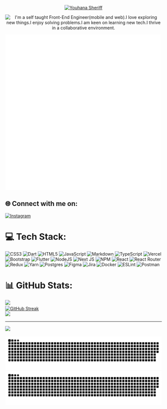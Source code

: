 <p align="center">
  <a href="https://github.com/youhanasheriff">
   <img src="https://readme-typing-svg.demolab.com?font=Fira+Code&weight=700&pause=1000&color=638E5F&center=true&width=435&lines=Youhana+Sheriff" alt="Youhana Sheriff" />
  </a>
</p>
<p align="center">
<!--  https://git.io/typing-svg  -->
   <img src="https://readme-typing-svg.demolab.com?font=Fira+Code&weight=500&size=18&pause=1000&color=638E5F&center=true&width=435&lines=I'm+a+self+taught+developer.;Front-end+mobile+and+web+Engineer.;I+love+exploring+new+things.;I+enjoy+solving+problems.;I+am+keen+on+learning+new+tech.;I+thrive+in+a+collaborative+environment." alt="I'm a self taught Front-End Engineer(mobile and web).I love exploring new things.I enjoy solving problems.I am keen on learning new tech.I thrive in a collaborative environment." />
</p>

![Programmer](./assets/main-gif.gif)

## 🌐 Connect with me on:

[![Instagram](https://img.shields.io/badge/Instagram-%23E4405F.svg?logo=Instagram&logoColor=white)](https://instagram.com/youhana.sheriff)

# 💻 Tech Stack:

![CSS3](https://img.shields.io/badge/css3-%231572B6.svg?style=plastic&logo=css3&logoColor=white) ![Dart](https://img.shields.io/badge/dart-%230175C2.svg?style=plastic&logo=dart&logoColor=white) ![HTML5](https://img.shields.io/badge/html5-%23E34F26.svg?style=plastic&logo=html5&logoColor=white) ![JavaScript](https://img.shields.io/badge/javascript-%23323330.svg?style=plastic&logo=javascript&logoColor=%23F7DF1E) ![Markdown](https://img.shields.io/badge/markdown-%23000000.svg?style=plastic&logo=markdown&logoColor=white) ![TypeScript](https://img.shields.io/badge/typescript-%23007ACC.svg?style=plastic&logo=typescript&logoColor=white) ![Vercel](https://img.shields.io/badge/vercel-%23000000.svg?style=plastic&logo=vercel&logoColor=white) ![Bootstrap](https://img.shields.io/badge/bootstrap-%23563D7C.svg?style=plastic&logo=bootstrap&logoColor=white) ![Flutter](https://img.shields.io/badge/Flutter-%2302569B.svg?style=plastic&logo=Flutter&logoColor=white) ![NodeJS](https://img.shields.io/badge/node.js-6DA55F?style=plastic&logo=node.js&logoColor=white) ![Next JS](https://img.shields.io/badge/Next-black?style=plastic&logo=next.js&logoColor=white) ![NPM](https://img.shields.io/badge/NPM-%23000000.svg?style=plastic&logo=npm&logoColor=white) ![React](https://img.shields.io/badge/react-%2320232a.svg?style=plastic&logo=react&logoColor=%2361DAFB) ![React Router](https://img.shields.io/badge/React_Router-CA4245?style=plastic&logo=react-router&logoColor=white) ![Redux](https://img.shields.io/badge/redux-%23593d88.svg?style=plastic&logo=redux&logoColor=white) ![Yarn](https://img.shields.io/badge/yarn-%232C8EBB.svg?style=plastic&logo=yarn&logoColor=white) ![Postgres](https://img.shields.io/badge/postgres-%23316192.svg?style=plastic&logo=postgresql&logoColor=white) ![Figma](https://img.shields.io/badge/figma-%23F24E1E.svg?style=plastic&logo=figma&logoColor=white) ![Jira](https://img.shields.io/badge/jira-%230A0FFF.svg?style=plastic&logo=jira&logoColor=white) ![Docker](https://img.shields.io/badge/docker-%230db7ed.svg?style=plastic&logo=docker&logoColor=white) ![ESLint](https://img.shields.io/badge/ESLint-4B3263?style=plastic&logo=eslint&logoColor=white) ![Postman](https://img.shields.io/badge/Postman-FF6C37?style=plastic&logo=postman&logoColor=white)

# 📊 GitHub Stats:

![](https://github-readme-stats.vercel.app/api?username=youhanasheriff&theme=merko&hide_border=false&include_all_commits=false&count_private=true)<br/>
[![GitHub Streak](https://github-readme-streak-stats.herokuapp.com?user=youhanasheriff&theme=violet-punch&border_radius=6.2&background=00000000&border=E296FF&stroke=638E5F&ring=638E5F&currStreakNum=4EC251&sideNums=638E5F&currStreakLabel=638E5F&sideLabels=638E5F&dates=98b238&fire=98b238)](https://git.io/streak-stats)<br/>
![](https://github-readme-stats.vercel.app/api/top-langs/?username=youhanasheriff&theme=merko&hide_border=false&include_all_commits=false&count_private=true&layout=compact)

---

[![](https://visitcount.itsvg.in/api?id=youhanasheriff&icon=0&color=11)](https://visitcount.itsvg.in)

<!-- Proudly created with GPRM ( https://gprm.itsvg.in ) -->

![GitHub Snake Light](https://github.com/youhanasheriff/youhanasheriff/blob/output/github-contribution-grid-snake-coloured.svg#gh-light-mode-only)
![GitHub Snake dark](https://github.com/youhanasheriff/youhanasheriff/blob/output/github-contribution-grid-snake-dark.svg#gh-dark-mode-only)

